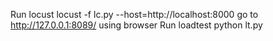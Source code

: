 Run locust
locust -f lc.py --host=http://localhost:8000
go to http://127.0.0.1:8089/ using browser
Run loadtest
python lt.py